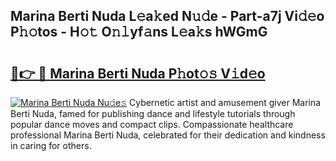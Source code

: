 ## Marina Berti Nuda L𝚎a𝚔ed N𝚞𝚍e - Part-a7j Vi𝚍𝚎o P𝚑𝚘tos - H𝚘𝚝 O𝚗𝚕yf𝚊ns L𝚎a𝚔s hWGmG

# <h2><a href="http://kf6ga9.oniu.top/?m=Marina+Berti+Nuda">🔗👉 🔴 Marina Berti Nuda P𝚑ot𝚘𝚜 V𝚒d𝚎o</a></h2>

[![Marina Berti Nuda Nu𝚍e𝚜](https://i.imgur.com/0qMVB7G.gif)](http://kf6ga9.oniu.top/?m=Marina+Berti+Nuda)
Cybernetic artist and amusement giver Marina Berti Nuda, famed for publishing dance and lifestyle tutorials through popular dance moves and compact clips. Compassionate healthcare professional Marina Berti Nuda, celebrated for their dedication and kindness in caring for others.  
